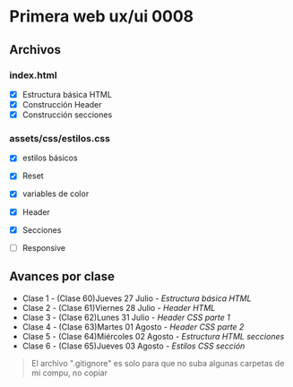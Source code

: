 # Primera web ux/ui 0008

## Archivos

### index.html
- [x] Estructura básica HTML
- [X] Construcción Header
- [x] Construcción secciones

### assets/css/estilos.css
- [x] estilos básicos
- [x] Reset
- [x] variables de color
- [x] Header
- [x] Secciones
- [ ] Responsive



## Avances por clase
- Clase 1 - (Clase 60)Jueves 27 Julio - _Estructura básica HTML_
- Clase 2 - (Clase 61)Viernes 28 Julio - _Header HTML_
- Clase 3 - (Clase 62)Lunes 31 Julio - _Header CSS parte 1_
- Clase 4 - (Clase 63)Martes 01 Agosto - _Header CSS parte 2_
- Clase 5 - (Clase 64)Miércoles 02 Agosto - _Estructura HTML secciones_
- Clase 6 - (Clase 65)Jueves 03 Agosto - _Estilos CSS sección_



> El archivo ".gitignore" es solo para que no suba algunas carpetas de mi compu, no copiar
